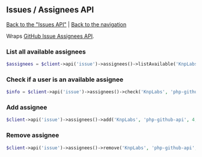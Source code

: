 ## Issues / Assignees API
[Back to the "Issues API"](../issues.md) | [Back to the navigation](../README.md)

Wraps [GitHub Issue Assignees API](https://developer.github.com/v3/issues/assignees/).

### List all available assignees

```php
$assignees = $client->api('issue')->assignees()->listAvailable('KnpLabs', 'php-github-api');
```

### Check if a user is an available assignee

```php
$info = $client->api('issue')->assignees()->check('KnpLabs', 'php-github-api', 'test-user);
```

### Add assignee

```php
$client->api('issue')->assignees()->add('KnpLabs', 'php-github-api', 4, ['assignees' => 'test-user]);
```

### Remove assignee

```php
$client->api('issue')->assignees()->remove('KnpLabs', 'php-github-api', 4, ['assignees' => 'test-user]);
```
